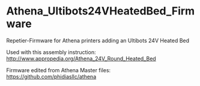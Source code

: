 # Athena_Ultibots24VHeatedBed_Firmware
Repetier-Firmware for Athena printers adding an Ultibots 24V Heated Bed

Used with this assembly instruction: http://www.appropedia.org/Athena_24V_Round_Heated_Bed

Firmware edited from Athena Master files: https://github.com/phidiasllc/athena
